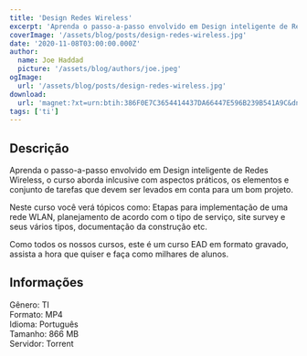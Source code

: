 ```yaml
---
title: 'Design Redes Wireless'
excerpt: 'Aprenda o passo-a-passo envolvido em Design inteligente de Redes Wireless, o curso aborda inlcusive com aspectos práticos, os elementos e conjunto de tarefas que devem ser levados em conta para um bom projeto.   Neste curso você verá tópicos como: Etapas para implementação de uma rede'
coverImage: '/assets/blog/posts/design-redes-wireless.jpg'
date: '2020-11-08T03:00:00.000Z'
author:
  name: Joe Haddad
  picture: '/assets/blog/authors/joe.jpeg'
ogImage:
  url: '/assets/blog/posts/design-redes-wireless.jpg'
download:
  url: 'magnet:?xt=urn:btih:386F0E7C3654414437DA66447E596B239B541A9C&dn=Design%20Redes%20Wireless%20-%20EADCCNA&tr=udp%3a%2f%2ftracker.openbittorrent.com%3a1337%2fannounce&tr=udp%3a%2f%2ftracker.opentrackr.org%3a1337%2fannounce'
tags: ['ti']
---
```

<h2>Descrição</h2>
<p></p><p>Aprenda o passo-a-passo envolvido em Design inteligente de Redes Wireless, o curso aborda inlcusive com aspectos práticos, os elementos e conjunto de tarefas que devem ser levados em conta para um bom projeto. </p><p>Neste curso você verá tópicos como: Etapas para implementação de uma rede WLAN, planejamento de acordo com o tipo de serviço, site survey e seus vários tipos, documentação da construção etc.</p><p>Como todos os nossos cursos, este é um curso EAD em formato gravado, assista a hora que quiser e faça como milhares de alunos.</p><h2>Informações</h2><p>Gênero: TI<br/>Formato: MP4<br/>Idioma: Português<br/>Tamanho: 866 MB<br/>Servidor: Torrent</p>
